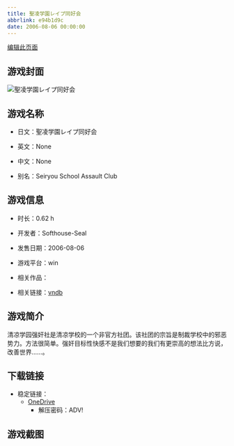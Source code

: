 ```yaml
---
title: 聖凌学園レイプ同好会
abbrlink: e94b1d9c
date: 2006-08-06 00:00:00
---
```

[编辑此页面](https://github.com/ACG-3/ADV3-source/blob/main/source/_posts/games/%E8%81%96%E5%87%8C%E5%AD%A6%E5%9C%92%E3%83%AC%E3%82%A4%E3%83%97%E5%90%8C%E5%A5%BD%E4%BC%9A.md)

## 游戏封面

![聖凌学園レイプ同好会](https://pan.timero.xyz/d/onedrive/img_lib_001/%E8%81%96%E5%87%8C%E5%AD%A6%E5%9C%92%E3%83%AC%E3%82%A4%E3%83%97%E5%90%8C%E5%A5%BD%E4%BC%9A_cover.avif)


## 游戏名称

- 日文：聖凌学園レイプ同好会
- 英文：None
- 中文：None

- 别名：Seiryou School Assault Club


## 游戏信息

- 时长：0.62 h
- 开发者：Softhouse-Seal
- 发售日期：2006-08-06
- 游戏平台：win
- 相关作品：

- 相关链接：[vndb](https://vndb.org/v4367)


## 游戏简介

清凉学园强奸社是清凉学校的一个非官方社团。该社团的宗旨是制裁学校中的邪恶势力。方法很简单。强奸目标性快感不是我们想要的我们有更崇高的想法比方说，改善世界......。




## 下载链接

- 稳定链接：
    - [OneDrive](https://pan.timero.xyz/onedrive/adv_lib_001/%E8%81%96%E5%87%8C%E5%AD%A6%E5%9C%92%E3%83%AC%E3%82%A4%E3%83%97%E5%90%8C%E5%A5%BD%E4%BC%9A)
        - 解压密码：ADV!



## 游戏截图


